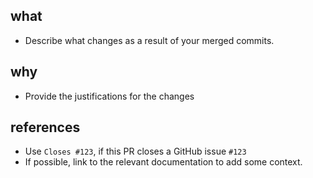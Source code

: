 ## what
* Describe what changes as a result of your merged commits.

## why
* Provide the justifications for the changes

## references
* Use `Closes #123`, if this PR closes a GitHub issue `#123`
* If possible, link to the relevant documentation to add some context.
